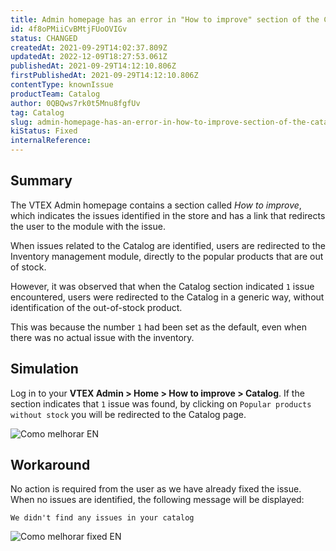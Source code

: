 ```yaml
---
title: Admin homepage has an error in "How to improve" section of the Catalog
id: 4f8oPMiiCvBMtjFUoOVIGv
status: CHANGED
createdAt: 2021-09-29T14:02:37.809Z
updatedAt: 2022-12-09T18:27:53.061Z
publishedAt: 2021-09-29T14:12:10.806Z
firstPublishedAt: 2021-09-29T14:12:10.806Z
contentType: knownIssue
productTeam: Catalog
author: 0QBQws7rk0t5Mnu8fgfUv
tag: Catalog
slug: admin-homepage-has-an-error-in-how-to-improve-section-of-the-catalog
kiStatus: Fixed
internalReference: 
---
```


## Summary

The VTEX Admin homepage contains a section called *How to improve*, which indicates the issues identified in the store and has a link that redirects the user to the module with the issue.

When issues related to the Catalog are identified, users are redirected to the Inventory management module, directly to the popular products that are out of stock.

However, it was observed that when the Catalog section indicated `1` issue encountered, users were redirected to the Catalog in a generic way, without identification of the out-of-stock product. 

This was because the number `1` had been set as the default, even when there was no actual issue with the inventory.

## Simulation

Log in to your **VTEX Admin > Home > How to improve > Catalog**. If the section indicates that `1` issue was found, by clicking on `Popular products without stock` you will be redirected to the Catalog page.

![Como melhorar EN](https://images.ctfassets.net/alneenqid6w5/54P0d7km19QIamqTFa10F6/956eb8af39b7edff3928a4acb13ba700/Como_melhorar_EN.png)


## Workaround

No action is required from the user as we have already fixed the issue. When no issues are identified, the following message will be displayed:

`We didn't find any issues in your catalog`

![Como melhorar fixed EN](https://images.ctfassets.net/alneenqid6w5/32jMVhuthv5CUK5oECisEr/4251750222051f48f073536c305e0f10/Como_melhorar_fixed_EN.png)

